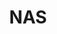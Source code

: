 ---
title: NAS
description: 家庭NAS服务器的搭建
image:

# Badge style
style:
    background: "#7CFC00"
    color: "#fff"
---
